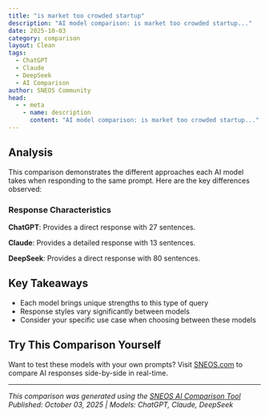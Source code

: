 ```yaml
---
title: "is market too crowded startup"
description: "AI model comparison: is market too crowded startup..."
date: 2025-10-03
category: comparison
layout: Clean
tags:
  - ChatGPT
  - Claude
  - DeepSeek
  - AI Comparison
author: SNEOS Community
head:
  - - meta
    - name: description
      content: "AI model comparison: is market too crowded startup..."
---
```


<ChatComparison
  title="is market too crowded startup"
  prompt="is market too crowded startup"
  :responses='{
    "ChatGPT": "The question of whether the market is \u0022too crowded\u0022 for a startup is common and depends on several factors. Here are some key points to consider when evaluating this:\n\n1. **Market Demand and Size**  \n   - Is the market large enough to support multiple players?  \n   - Does the market continue to grow, or is it saturated?  \n   - Even in a crowded market, significant demand can mean room for new entrants.\n\n2. **Differentiation**  \n   - Can your startup offer something unique compared to existing competitors?  \n   - This could be through better technology, pricing, customer experience, or targeting an underserved niche.\n\n3. **Competitive Landscape**  \n   - Who are the main players, and what are their strengths and weaknesses?  \n   - Are there gaps or pain points that customers face which current companies fail to address?\n\n4. **Entry Barriers**  \n   - How difficult is it to enter and compete? (e.g., capital requirements, regulatory hurdles, network effects)  \n   - Crowded markets often have established players with strong brand loyalty and resources.\n\n5. **Trends and Timing**  \n   - Are there emerging trends or shifts that your startup can leverage?  \n   - Sometimes timing is critical; even crowded markets can be disrupted by innovation or new business models.\n\n6. **Examples of Success in Crowded Markets**  \n   - Many successful startups began in crowded fields (e.g., ride-sharing, social media, food delivery) but succeeded by innovating or focusing on a particular niche.\n\n**Conclusion:**  \nA crowded market does not automatically mean no opportunity. It requires a clear strategy, understanding of customer needs, and differentiation to succeed. Instead of shying away, focus on how your startup can stand out and add value in ways that others don\u2019t.\n\nIf you\u2019d like, you can share more about the specific market or industry you\u2019re considering, and I can provide a more tailored assessment.",
    "Claude": "Whether the market is \u0022too crowded\u0022 for startups depends on several factors. Here\u0027s how to think about it:\n\n## When \u0022Crowded\u0022 Can Actually Be Good\n- **Market validation** - Competition proves there\u0027s real demand\n- **Customer awareness** - People already understand the problem/solution\n- **Established infrastructure** - Easier to find talent, partners, and resources\n\n## Red Flags of Oversaturation\n- Dozens of nearly identical solutions\n- Price wars driving margins to zero\n- High customer acquisition costs\n- Difficulty differentiating your offering\n\n## Key Questions to Ask\n1. **Can you serve an underserved niche?** Even crowded markets often have gaps\n2. **Do you have a unique angle?** Better technology, different business model, superior UX?\n3. **Is the market still growing?** Rising tide lifts all boats\n4. **What\u0027s your unfair advantage?** Network effects, proprietary data, team expertise?\n\n## Examples of \u0022Crowded\u0022 Markets That Still Work\n- **Food delivery** - New players still emerge with different approaches\n- **SaaS tools** - Specialization within verticals creates opportunities\n- **E-commerce** - Niche products and better experiences win\n\n## Bottom Line\nFocus less on competition count and more on:\n- Whether you can create genuine value\n- If customers will pay for your specific solution\n- Your ability to acquire customers profitably\n\nWhat specific market are you considering? That would help give more targeted advice.",
    "DeepSeek": "Of course. This is one of the most common and critical questions every founder faces. The short answer is:\n\n**A crowded market is not a deal-breaker; in fact, it can be a sign of a healthy, validated opportunity. The real question isn\u0027t *if* the market is crowded, but *how* you will differentiate and execute.**\n\nLet\u0027s break this down into why a crowded market can be an advantage, the real dangers, and a framework for deciding whether to proceed.\n\n### The Silver Lining: Why a Crowded Market Can Be Good\n\n1.  **Validation of Demand:** A crowded market proves that people are willing to pay for a solution to this problem. You don\u0027t have to educate the market from scratch. The demand is already there.\n2.  **Established Customer Base:** Customers are already familiar with the product category. You just need to convince them that *your* solution is better, not that the category itself is useful.\n3.  **Clear Playbook:** You can learn from the successes and, more importantly, the **mistakes of your competitors**. Their user reviews are a goldmine of unmet needs and pain points.\n4.  **Forces Innovation and Clarity:** Competition forces you to be sharper, more customer-centric, and more innovative. It prevents complacency.\n\n---\n\n### The Real Danger: When \u0022Crowded\u0022 Means \u0022Saturated\u0022\n\nA market moves from \u0022crowded\u0022 to \u0022saturated\u0022 when:\n*   **There is no meaningful differentiation.** Products are essentially commodities.\n*   **Customer acquisition costs (CAC) are astronomically high** because everyone is fighting for the same attention.\n*   **Profit margins are razor-thin** due to price wars.\n*   **The \u0022job to be done\u0022 is fully solved** by existing solutions, leaving little room for improvement.\n\n**Examples of Saturated Markets:** Basic to-do list apps, simple photo filters, me-too food delivery services in a major city.\n\n---\n\n### Your Strategic Framework: How to Break Into a Crowded Market\n\nAsk yourself these questions to find your wedge:\n\n#### 1. The Differentiation Question: \u0022How are we truly different?\u0022\nThis is the most important question. Your differentiation must be:\n*   **Meaningful:** It solves a real, painful problem for a specific group.\n*   **Defensible:** It\u0027s not just a feature others can easily copy.\n*   **Communicable:** You can explain it simply.\n\n**Ways to Differentiate:**\n*   **Niche Down (The #1 Strategy):** Don\u0027t build \u0022email marketing software.\u0022 Build \u0022email marketing software for local bakeries.\u0022 Or \u0022project management software for remote legal teams.\u0022\n    *   **Example:** **Harvest** didn\u0027t try to be a full-scale accounting platform. It focused on time tracking and invoicing for freelancers and agencies.\n*   **Superior Business Model:** Can you offer a freemium model where others are premium? A subscription instead of a one-time fee? A cheaper, simpler alternative?\n    *   **Example:** **Github** dominated by making code repository hosting free for open-source projects, building a massive community.\n*   **Radically Better User Experience (UX):** If all the existing solutions are clunky and hard to use, a beautifully simple product can be a massive advantage.\n    *   **Example:** **Calendly** entered the crowded scheduling market by offering a dead-simple, user-friendly experience that eliminated email back-and-forth.\n*   **Leverage a New Technology:** Use AI, blockchain, or a new API to create a step-change in capability or efficiency that incumbents can\u0027t easily match.\n    *   **Example:** **Notion** used a modern tech stack to create a fast, flexible all-in-one workspace that challenged slower, siloed tools like Evernote and Trello.\n\n#### 2. The \u002210x Better\u0022 Question: \u0022Are we 10% better or 10x better?\u0022\nIn a crowded market, being slightly better is not enough to make people switch. You need to be **dramatically better** on at least one dimension that matters: price, speed, ease of use, or results.\n\n#### 3. The Go-to-Market (GTM) Question: \u0022Do we have a unique way to reach customers?\u0022\nEven with a great product, you can\u0027t win if you use the same marketing channels as everyone else. Do you have:\n*   A built-in audience?\n*   A unique partnership?\n*   A viral growth mechanism?\n*   A content strategy that targets an overlooked segment?\n\n#### 4. The Business Model Question: \u0022Can we make the numbers work?\u0022\n*   **Customer Acquisition Cost (CAC):** How much will it cost to get a customer? In a crowded market, this is often high.\n*   **Lifetime Value (LTV):** How much revenue will a customer generate over time?\n*   **LTV \u003E 3x CAC:** This is the golden rule. If you can\u0027t see a path to this, the market is likely too saturated for a sustainable business.\n\n---\n\n### Actionable Checklist Before You Proceed\n\n| Question to Answer | If \u0022No,\u0022 Be Very Worried | If \u0022Yes,\u0022 You Have a Chance |\n| :--- | :--- | :--- |\n| Can we clearly state our unique value in one sentence? | We are just a \u0022better version of X.\u0022 | \u0022We are the only X that does Y for Z audience.\u0022 |\n| Have we identified a specific, underserved niche? | We are going after \u0022everyone.\u0022 | We are targeting \u0022urban dog walkers who need insurance.\u0022 |\n| Is our solution 10x better on a key metric? | We are 10-20% better on a few things. | We are 10x faster, cheaper, or easier to use. |\n| Do we have a unique and cost-effective GTM plan? | We\u0027ll run Facebook/Google ads. | We have an influencer partnership or a community launch. |\n| Can we build a business model where LTV \u003E\u003E CAC? | CAC is high and LTV is uncertain. | We have a clear path to low CAC and high retention. |\n\n### Conclusion\n\n**Don\u0027t ask \u0022Is the market too crowded?\u0022**\n\nInstead, ask: **\u0022What is my unique wedge into this market, and do I have the strategy and resources to own it?\u0022**\n\nIf you can find a specific niche, solve a problem 10x better, and reach customers in a unique way, a crowded market is not a barrier\u2014it\u0027s your validation. If you can\u0027t, then it\u0027s time to pivot or find a new problem to solve."
  }'
  published-date="20:52"
/>

## Analysis

This comparison demonstrates the different approaches each AI model takes when responding to the same prompt. Here are the key differences observed:

### Response Characteristics

**ChatGPT**: Provides a direct response with 27 sentences. 

**Claude**: Provides a detailed response with 13 sentences. 

**DeepSeek**: Provides a direct response with 80 sentences. 

## Key Takeaways

- Each model brings unique strengths to this type of query
- Response styles vary significantly between models
- Consider your specific use case when choosing between these models

## Try This Comparison Yourself

Want to test these models with your own prompts? Visit [SNEOS.com](https://sneos.com) to compare AI responses side-by-side in real-time.

---

*This comparison was generated using the [SNEOS AI Comparison Tool](https://sneos.com)*
*Published: October 03, 2025 | Models: ChatGPT, Claude, DeepSeek*
